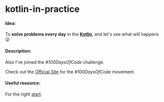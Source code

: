 # kotlin-in-practice

#### Idea:
To **solve problems every day** in the **[Kotlin]**, and let's see what will happens :stuck_out_tongue_winking_eye:

#### Description:
Also I've joined the *#100DaysOfCode* challenge.

Check out the [Official Site](https://www.100daysofcode.com) for the *#100DaysOfCode* movement.

#### Useful resource:
For the right [start].

[start]: https://www.freecodecamp.org/news/how-to-get-a-developer-job-in-less-than-a-year-c27bbfe71645/
[Kotlin]: https://kotlinlang.org/
